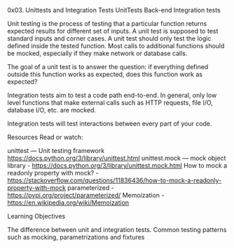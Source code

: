 0x03. Unittests and Integration Tests
UnitTests
Back-end
Integration tests

Unit testing is the process of testing that a particular function returns expected results for different set of inputs. A unit test is supposed to test standard inputs and corner cases. A unit test should only test the logic defined inside the tested function. Most calls to additional functions should be mocked, especially if they make network or database calls.

The goal of a unit test is to answer the question: if everything defined outside this function works as expected, does this function work as expected?

Integration tests aim to test a code path end-to-end. In general, only low level functions that make external calls such as HTTP requests, file I/O, database I/O, etc. are mocked.

Integration tests will test interactions between every part of your code.

Resources
Read or watch:

unittest — Unit testing framework https://docs.python.org/3/library/unittest.html
unittest.mock — mock object library - https://docs.python.org/3/library/unittest.mock.html
How to mock a readonly property with mock? - https://stackoverflow.com/questions/11836436/how-to-mock-a-readonly-property-with-mock
parameterized - https://pypi.org/project/parameterized/
Memoization - https://en.wikipedia.org/wiki/Memoization

Learning Objectives

The difference between unit and integration tests.
Common testing patterns such as mocking, parametrizations and fixtures


